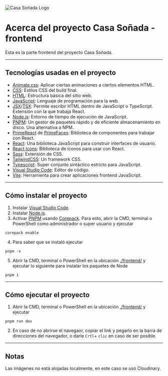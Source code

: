 ![Casa Soñada Logo](https://res.cloudinary.com/dnxfbzfoz/image/upload/v1705441465/sr80kwrayzimxr0kswvs.png)

# Acerca del proyecto Casa Soñada - frontend

Esta es la parte frontend del proyecto Casa Soñada.

---

## Tecnologías usadas en el proyecto

- [Animate.css](https://animate.style/): Aplicar ciertas animaciones a ciertos elementos HTML.
- [CSS](https://www.w3.org/Style/CSS/Overview.en.html): Estilos CSS del build final.
- [HTML](https://www.w3schools.com/html/): Estructura básica del sitio web.
- [JavaScript](https://www.javascript.com/): Lenguaje de programación para la web.
- [JSX](https://beta.reactjs.org/learn/writing-markup-with-jsx)/[TSX](https://www.typescriptlang.org/docs/handbook/react.html): Permite escribir HTML dentro de JavaScript o TypeScript. Extensión con la que trabaja React.
- [Node.js](https://nodejs.org/en/): Entorno de tiempo de ejecución de JavaScript.
- [PNPM](https://pnpm.io/): Un gestor de paquetes rápido y de eficiente almacenamiento en disco. Una alternativa a NPM.
- [PrimeReact](https://primereact.org/) de [PrimeFaces](https://www.primefaces.org/): Biblioteca de componentes para trabajar con React.
- [React](https://reactjs.org/): Una biblioteca JavaScript para construir interfaces de usuario.
- [React Icons](https://react-icons.github.io/react-icons/): Biblioteca de íconos para usar con React.
- [Sass](https://sass-lang.com/): Extensión de CSS.
- [TailwindCSS](https://tailwindcss.com/): Un framework CSS.
- [Typescript](https://www.typescriptlang.org/): Super conjunto sintáctico estricto para JavaScript.
- [Visual Studio Code](https://code.visualstudio.com/): Editor de código.
- [Vite](https://vitejs.dev/): Herramienta para crear aplicaciones frontend JavaScript.

---

## Cómo instalar el proyecto

1. Instalar [Visual Studio Code](https://code.visualstudio.com/).
2. Instalar [Node.js](https://nodejs.org/en/).
3. Activar [PNPM](https://pnpm.io/) usando [Corepack](https://pnpm.io/installation#using-corepack). Para esto, abrir la CMD, terminal o PowerShell como administrador o super usuario y ejecutar

```shell
corepack enable
```

4. Para saber que se instaló ejecutar
```shell
pnpm -v
```

5. Abrir la CMD, terminal o PowerShell en la ubicación [./frontend/](https://github.com/joshcast777/dreamed-house-project/tree/main/frontend) y ejecutar lo siguiente para instalar los paquetes de Node

```shell
pnpm i
```

---

## Cómo ejecutar el proyecto

1. Abrir la CMD, terminal o PowerShell en la ubicación [./frontend/](https://github.com/joshcast777/dreamed-house-project/tree/main/frontend) y ejecutar

```shell
pnpm run dev
```

2. En caso de no abrirse el navegaor, copiar el link y pegarlo en la barra de direcciones del navegador, o darle `Crtl`+ `clic` en caso de ser posible.

---

## Notas

Las imágenes no está alojadas localmente, en este caso se usó Cloudinary.
